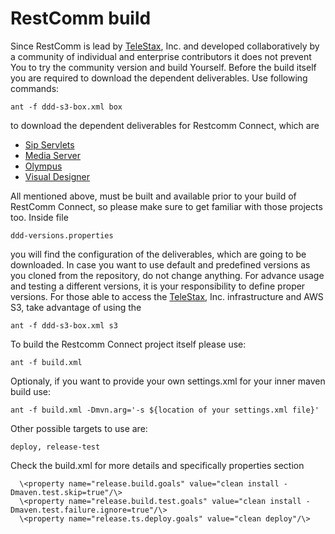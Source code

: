RestComm build
========
Since RestComm is lead by [TeleStax](http://www.telestax.com/), Inc. and developed collaboratively by a community of individual and enterprise contributors it does not prevent You to try 
the community version and build Yourself.
Before the build itself you are required to download the dependent deliverables. 
Use following commands: 
```
ant -f ddd-s3-box.xml box 
```
to download the dependent deliverables for Restcomm Connect, which are
* [Sip Servlets](https://github.com/RestComm/sip-servlets)
* [Media Server](https://github.com/RestComm/mediaserver)
* [Olympus](https://github.com/RestComm/olympus)
* [Visual Designer](https://github.com/RestComm/visual-designer)

All mentioned above, must be built and available prior to your build of RestComm Connect, so please make sure to get familiar with 
those projects too.
Inside file 
```
ddd-versions.properties
```
you will find the configuration of the deliverables, which are going to be downloaded. In case you want to use default and predefined versions
as you cloned from the repository, do not change anything. For advance usage and testing a different versions, it is your responsibility to 
define proper versions.
For those able to access the [TeleStax](http://www.telestax.com/), Inc. infrastructure and AWS S3, take advantage of using the 
```
ant -f ddd-s3-box.xml s3
```

To build the Restcomm Connect project itself please use:
```
ant -f build.xml
```
Optionaly, if you want to provide your own settings.xml for your inner maven build use:

```
ant -f build.xml -Dmvn.arg='-s ${location of your settings.xml file}'
```
Other possible targets to use are:
```
deploy, release-test
```

Check the build.xml for more details and specifically properties section
```
  \<property name="release.build.goals" value="clean install -Dmaven.test.skip=true"/\>
  \<property name="release.build.test.goals" value="clean install -Dmaven.test.failure.ignore=true"/\>
  \<property name="release.ts.deploy.goals" value="clean deploy"/\>

```

